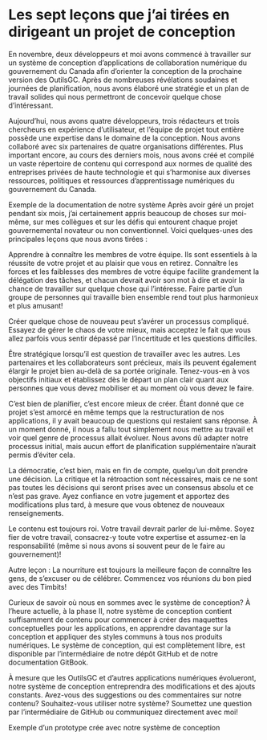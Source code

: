 # Les sept leçons que j’ai tirées en dirigeant un projet de conception
En novembre, deux développeurs et moi avons commencé à travailler sur un système de conception d’applications de collaboration numérique du gouvernement du Canada afin d’orienter la conception de la prochaine version des OutilsGC. Après de nombreuses révélations soudaines et journées de planification, nous avons élaboré une stratégie et un plan de travail solides qui nous permettront de concevoir quelque chose d’intéressant.

Aujourd’hui, nous avons quatre développeurs, trois rédacteurs et trois chercheurs en expérience d’utilisateur, et l’équipe de projet tout entière possède une expertise dans le domaine de la conception. Nous avons collaboré avec six partenaires de quatre organisations différentes. Plus important encore, au cours des derniers mois, nous avons créé et compilé un vaste répertoire de contenu qui correspond aux normes de qualité des entreprises privées de haute technologie et qui s’harmonise aux diverses ressources, politiques et ressources d’apprentissage numériques du gouvernement du Canada.


Exemple de la documentation de notre système
Après avoir géré un projet pendant six mois, j’ai certainement appris beaucoup de choses sur moi-même, sur mes collègues et sur les défis qui entourent chaque projet gouvernemental novateur ou non conventionnel. Voici quelques-unes des principales leçons que nous avons tirées :

Apprendre à connaître les membres de votre équipe. Ils sont essentiels à la réussite de votre projet et au plaisir que vous en retirez. Connaître les forces et les faiblesses des membres de votre équipe facilite grandement la délégation des tâches, et chacun devrait avoir son mot à dire et avoir la chance de travailler sur quelque chose qui l’intéresse. Faire partie d’un groupe de personnes qui travaille bien ensemble rend tout plus harmonieux et plus amusant!

Créer quelque chose de nouveau peut s’avérer un processus compliqué. Essayez de gérer le chaos de votre mieux, mais acceptez le fait que vous allez parfois vous sentir dépassé par l’incertitude et les questions difficiles.


Être stratégique lorsqu’il est question de travailler avec les autres. Les partenaires et les collaborateurs sont précieux, mais ils peuvent également élargir le projet bien au-delà de sa portée originale. Tenez-vous-en à vos objectifs initiaux et établissez dès le départ un plan clair quant aux personnes que vous devez mobiliser et au moment où vous devez le faire.

C’est bien de planifier, c’est encore mieux de créer. Étant donné que ce projet s’est amorcé en même temps que la restructuration de nos applications, il y avait beaucoup de questions qui restaient sans réponse. À un moment donné, il nous a fallu tout simplement nous mettre au travail et voir quel genre de processus allait évoluer. Nous avons dû adapter notre processus initial, mais aucun effort de planification supplémentaire n’aurait permis d’éviter cela.

La démocratie, c’est bien, mais en fin de compte, quelqu’un doit prendre une décision. La critique et la rétroaction sont nécessaires, mais ce ne sont pas toutes les décisions qui seront prises avec un consensus absolu et ce n’est pas grave. Ayez confiance en votre jugement et apportez des modifications plus tard, à mesure que vous obtenez de nouveaux renseignements.

Le contenu est toujours roi. Votre travail devrait parler de lui-même. Soyez fier de votre travail, consacrez-y toute votre expertise et assumez-en la responsabilité (même si nous avons si souvent peur de le faire au gouvernement)!

Autre leçon : La nourriture est toujours la meilleure façon de connaître les gens, de s’excuser ou de célébrer. Commencez vos réunions du bon pied avec des Timbits!

Curieux de savoir où nous en sommes avec le système de conception?
À l’heure actuelle, à la phase II, notre système de conception contient suffisamment de contenu pour commencer à créer des maquettes conceptuelles pour les applications, en apprendre davantage sur la conception et appliquer des styles communs à tous nos produits numériques. Le système de conception, qui est complètement libre, est disponible par l’intermédiaire de notre dépôt GitHub et de notre documentation GitBook.

À mesure que les OutilsGC et d’autres applications numériques évolueront, notre système de conception entreprendra des modifications et des ajouts constants. Avez-vous des suggestions ou des commentaires sur notre contenu? Souhaitez-vous utiliser notre système? Soumettez une question par l’intermédiaire de GitHub ou communiquez directement avec moi!


Exemple d’un prototype crée avec notre système de conception
